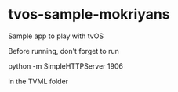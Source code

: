 # tvos-sample-mokriyans
Sample app to play with tvOS


Before running, don't forget to run

python -m SimpleHTTPServer 1906

in the TVML folder